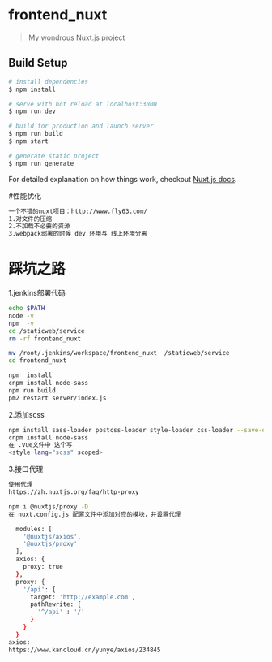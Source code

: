# frontend_nuxt

> My wondrous Nuxt.js project

## Build Setup

``` bash
# install dependencies
$ npm install

# serve with hot reload at localhost:3000
$ npm run dev

# build for production and launch server
$ npm run build
$ npm start

# generate static project
$ npm run generate
```

For detailed explanation on how things work, checkout [Nuxt.js docs](https://nuxtjs.org).


#性能优化
``` bash
一个不错的nuxt项目：http://www.fly63.com/
1.对文件的压缩
2.不加载不必要的资源
3.webpack部署的时候 dev 环境与 线上环境分离

```

# 踩坑之路
1.jenkins部署代码
``` bash
echo $PATH
node -v 
npm  -v
cd /staticweb/service
rm -rf frontend_nuxt

mv /root/.jenkins/workspace/frontend_nuxt  /staticweb/service
cd frontend_nuxt

npm  install
cnpm install node-sass
npm run build
pm2 restart server/index.js
```
2.添加scss
``` bash
npm install sass-loader postcss-loader style-loader css-loader --save-dev 
cnpm install node-sass  
在 .vue文件中 这个写
<style lang="scss" scoped> 

```
3.接口代理
``` bash
使用代理
https://zh.nuxtjs.org/faq/http-proxy

npm i @nuxtjs/proxy -D
在 nuxt.config.js 配置文件中添加对应的模块，并设置代理

  modules: [
    '@nuxtjs/axios',
    '@nuxtjs/proxy'
  ],
  axios: {
    proxy: true
  },
  proxy: {
    '/api': {
      target: 'http://example.com',
      pathRewrite: {
        '^/api' : '/'
      }
    }
  } 
axios:
https://www.kancloud.cn/yunye/axios/234845
```
